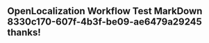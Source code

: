 <properties
ms.topic="hero-topic"
ms.test1="hero-topic"
ms.test2="test"/>

## OpenLocalization Workflow Test MarkDown 8330c170-607f-4b3f-be09-ae6479a29245 thanks!
